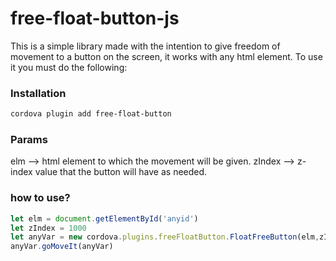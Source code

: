 # free-float-button-js

This is a simple library made with the intention to give freedom of movement to a button on the screen, it works with any html element.
To use it you must do the following:

### **Installation**

```bash
cordova plugin add free-float-button
```

### Params

elm --> html element to which the movement will be given.
zIndex --> z-index value that the button will have as needed.

### how to use?

```jsx
let elm = document.getElementById('anyid')
let zIndex = 1000
let anyVar = new cordova.plugins.freeFloatButton.FloatFreeButton(elm,zIndex)
anyVar.goMoveIt(anyVar)
```